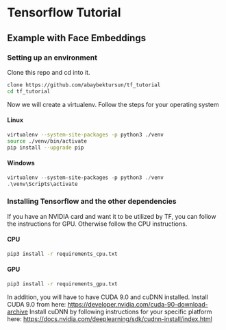 # Tensorflow Tutorial 
## Example with Face Embeddings

### Setting up an environment 
Clone this repo and cd into it.
```bash
clone https://github.com/abaybektursun/tf_tutorial
cd tf_tutorial
```

Now we will create a virtualenv. Follow the steps for your operating system
#### Linux
```bash 
virtualenv --system-site-packages -p python3 ./venv
source ./venv/bin/activate
pip install --upgrade pip
```
#### Windows
```PowerShell
virtualenv --system-site-packages -p python3 ./venv
.\venv\Scripts\activate
```

### Installing Tensorflow and the other dependencies
If you have an NVIDIA card and want it to be utilized by TF, you can follow the instructions for GPU. Otherwise follow the CPU instructions. 
#### CPU 
```bash
pip3 install -r requirements_cpu.txt
```
#### GPU
```bash
pip3 install -r requirements_gpu.txt
```
In addition, you will have to have CUDA 9.0 and cuDNN installed.
Install CUDA 9.0 from here: https://developer.nvidia.com/cuda-90-download-archive
Install cuDNN by following instructions for your specific platform here: https://docs.nvidia.com/deeplearning/sdk/cudnn-install/index.html
